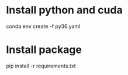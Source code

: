 # Install python and cuda
conda env create -f py36.yaml
# Install package
pip install -r requirements.txt